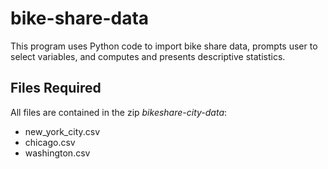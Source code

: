 # bike-share-data
This program uses Python code to import bike share data, prompts user to select variables, and computes and presents descriptive statistics. 

## Files Required

All files are contained in the zip _bikeshare-city-data_:
* new_york_city.csv
* chicago.csv
* washington.csv
